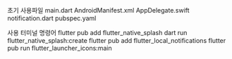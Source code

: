 초기 사용파일
main.dart
AndroidManifest.xml
AppDelegate.swift
notification.dart
pubspec.yaml


사용 터미널 명령어
flutter pub add flutter_native_splash
dart run flutter_native_splash:create
flutter pub add flutter_local_notifications
flutter pub run flutter_launcher_icons:main



